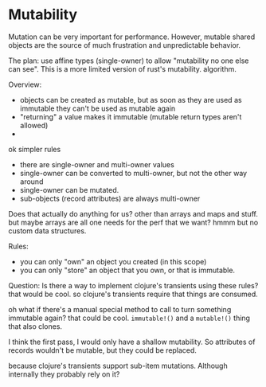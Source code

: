# Mutability

Mutation can be very important for performance.
However, mutable shared objects are the source of much frustration and unpredictable behavior.

The plan:
use affine types (single-owner) to allow "mutability no one else can see".
This is a more limited version of rust's mutability. algorithm.

Overview:
- objects can be created as mutable, but as soon as they are used as immutable they can't be used as mutable again
- "returning" a value makes it immutable (mutable return types aren't allowed)
- 



ok simpler rules
- there are single-owner and multi-owner values
- single-owner can be converted to multi-owner, but not the other way around
- single-owner can be mutated.
- sub-objects (record attributes) are always multi-owner

Does that actually do anything for us?
other than arrays and maps and stuff.
but maybe arrays are all one needs for the perf that we want?
hmmm
but no custom data structures.


Rules:
- you can only "own" an object you created (in this scope)
- you can only "store" an object that you own, or that is immutable.

Question: Is there a way to implement clojure's transients using these rules?
that would be cool.
so clojure's transients require that things are consumed.

oh what if there's a manual special method to call to turn something immutable again?
that could be cool. `immutable!()`
and a `mutable!()` thing that also clones.

I think the first pass, I would only have a shallow mutability. So attributes of records wouldn't be mutable, but they could be replaced.

because clojure's transients support sub-item mutations. Although internally they probably rely on it?


